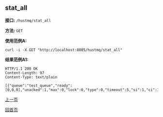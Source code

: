 ## stat_all ##

**接口:** `/hustmq/stat_all`

**方法:** `GET`

**使用范例A:**

    curl -i -X GET "http://localhost:8085/hustmq/stat_all"

**结果范例A1:**

	HTTP/1.1 200 OK
	Content-Length: 97
	Content-Type: text/plain

	[{"queue":"test_queue","ready":[0,0,0],"unacked":1,"max":0,"lock":0,"type":0,"timeout":5,"si":1,"ci":1,"tm":1458812893}]

[上一页](../hustmq.md)

[回首页](../../index.md)